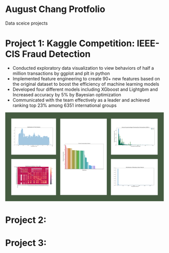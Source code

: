 # August Chang Protfolio
Data sceice projects

# Project 1: Kaggle Competition: IEEE-CIS Fraud Detection
* Conducted exploratory data visualization to view behaviors of half a million transactions by ggplot and plt in python
* Implemented feature engineering to create 90+ new features based on the original dataset to boost the efficiency of machine learning models
* Developed four different models including XGboost and Lightgbm and Increased accuracy by 5% by Bayesian optimization
* Communicated with the team effectively as a leader and achieved ranking top 23% among 6351 international groups

![](/images/kaggle_plots.png)

# Project 2: 

# Project 3: 
